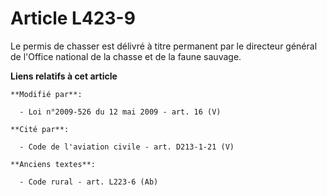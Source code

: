 # Article L423-9

Le permis de chasser est délivré à titre permanent par le directeur général de l'Office national de la chasse et de la faune
sauvage.

**Liens relatifs à cet article**

	**Modifié par**:

	  - Loi n°2009-526 du 12 mai 2009 - art. 16 (V)

	**Cité par**:

	  - Code de l'aviation civile - art. D213-1-21 (V)

	**Anciens textes**:

	  - Code rural - art. L223-6 (Ab)
